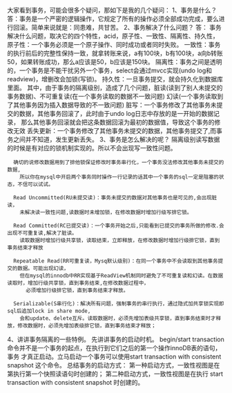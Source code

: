 大家看到事务，可能会很多个疑问，那如下是我的几个疑问：
  1、事务是什么？
    答：事务是一个严密的逻辑操作，它规定了所有的操作必须全部成功完成，要么进行回滚。简单来说就是：同患难，共甘苦。
  2、事务解决了什么问题？
    答：
      事务解决什么问题，取决它的四个特性，acid，原子性、一致性、隔离性、持久性，
      原子性：一个事务必须是一个原子操作、同时成功或者同时失败。
      一致性：事务的执行前后的完整性保持一致，就拿转账来说，a有100块，b有100块，a向b转账50，如果转账成功，那么a应该是50，b应该是150块。
      隔离性：事务之间是透明的，一个事务是不能干扰另外一个事务，select会通过mvcc实现(undo log和readview)，增删改会加锁(写锁)。
      持久性：一旦事务提交，就会持久化到数据库里面。
      其中，由于事务的隔离级别，造成了几个问题，脏读(读到了别人未提交的事务数据)、不可重复读(在一个事务读取的数据不一致问题)
      幻读(一个事务读取到了其他事务因为插入数据导致的不一致问题)
      脏写：一个事务修改了其他事务未提交的数据，其他事务回滚了，此时由于undo log日志中存放的是一开始的数据记录，
      那么其他事务回滚就会把这条数据回滚为最初的数据值，导致这个事务的修改无效
      丢失更新：一个事务修改了其他事务未提交的数据，其他事务提交了,而事务之间并不知道，发生更新丢失。
  3、事务是怎么解决的呢？
      隔离级别读写数据的时候是有对应的锁机制实现的。所以不会出现写一致性问题。

      确切的说修改数据用到了排他锁保证修改时事务串行化，一个事务没法修改其他事务未提交的数据,
        所以你在mysql中开启两个事务同时操作一行记录的话其中一个事务的sql一定是阻塞的状态，不信可以试试。

      Read Uncommitted(RU未提交读)：事务未提交的数据对其他事务也是可见的,会出现脏读，
        未解决读一致性问题,读数据时未增加锁，在修改数据时增加行级写排它锁。

      Read Committed(RC已提交读)：一个事务开始之后,只能看到已提交的事务所做的修改.会出现不可重复读,解决了脏读。
        读取数据时增加行级共享锁，读取结束，立即释放，在修改数据时增加行级排它锁，直到事务结束才释放

      Repeatable Read(RR可重复读，Mysq默认级别)：在同一个事务中不会读取到其他事务提交的数据。可能出现幻读，
        但在mysql的innodb中RR实现基于ReadView机制同时避免了不可重复读和幻读。在数据读取时，增加行级共享锁，直到事务结束,在修改数据过程中，
          必须增加行级排它锁，直到事务结束才释放。

      Serializable(S串行化)：解决所有问题，强制事务的串行执行，通过隐式加共享锁实现即sql后追加lock in share mode,
        会和update、delete互斥。读取数据时，必须先增加表级共享锁，直到事务结束时才释放，修改数据时，必须先增加表级排它锁，直到事务结束才释放；
  4、讲讲事务隔离的一些特例。
    先讲讲事务的启动时机。
        begin/start transaction命令并不是一个事务的起点，在执行到它们之后的第一个操作innoDB表的语句，事务
        才真正启动。立马启动一个事务可以使用start transaction with consistent snapshot 这个命令。
        总结事务的启动方式：
            第一种启动方式，一致性视图是在第执行第一个快照读语句时创建的；
            第二种启动方式，一致性视图是在执行 start transaction with consistent snapshot 时创建的。

